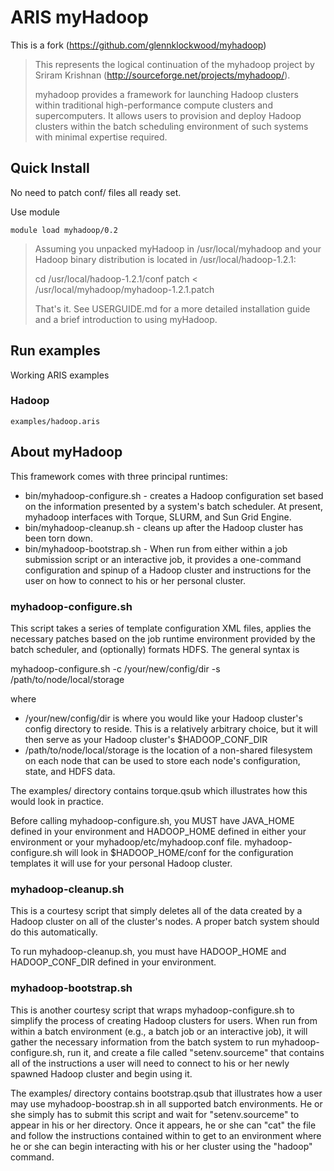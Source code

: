 # ARIS myHadoop
This is a fork (https://github.com/glennklockwood/myhadoop)

>This represents the logical continuation of the myhadoop project by Sriram 
>Krishnan (http://sourceforge.net/projects/myhadoop/).
>
>myhadoop provides a framework for launching Hadoop clusters within traditional 
>high-performance compute clusters and supercomputers.  It allows users to 
>provision and deploy Hadoop clusters within the batch scheduling environment of
>such systems with minimal expertise required.

## Quick Install
No need to patch conf/ files all ready set.

Use module
```
module load myhadoop/0.2
```

>Assuming you unpacked myHadoop in /usr/local/myhadoop and your Hadoop binary
>distribution is located in /usr/local/hadoop-1.2.1:
>
>    cd /usr/local/hadoop-1.2.1/conf
>    patch < /usr/local/myhadoop/myhadoop-1.2.1.patch
>
>That's it.  See USERGUIDE.md for a more detailed installation guide and a brief
>introduction to using myHadoop.

## Run examples

Working ARIS examples
### Hadoop

```
examples/hadoop.aris
```
## About myHadoop
This framework comes with three principal runtimes:

* bin/myhadoop-configure.sh - creates a Hadoop configuration set based on the
  information presented by a system's batch scheduler.  At present, myhadoop
  interfaces with Torque, SLURM, and Sun Grid Engine.
* bin/myhadoop-cleanup.sh - cleans up after the Hadoop cluster has been torn
  down.
* bin/myhadoop-bootstrap.sh - When run from either within a job submission 
  script or an interactive job, it provides a one-command configuration and 
  spinup of a Hadoop cluster and instructions for the user on how to connect 
  to his or her personal cluster.

### myhadoop-configure.sh

This script takes a series of template configuration XML files, applies the 
necessary patches based on the job runtime environment provided by the batch
scheduler, and (optionally) formats HDFS.  The general syntax is

myhadoop-configure.sh -c /your/new/config/dir -s /path/to/node/local/storage

where
  * /your/new/config/dir is where you would like your Hadoop cluster's config
    directory to reside.  This is a relatively arbitrary choice, but it will 
    then serve as your Hadoop cluster's $HADOOP_CONF_DIR
  * /path/to/node/local/storage is the location of a non-shared filesystem on
    each node that can be used to store each node's configuration, state, and
    HDFS data.

The examples/ directory contains torque.qsub which illustrates how this
would look in practice.

Before calling myhadoop-configure.sh, you MUST have JAVA_HOME defined in your 
environment and HADOOP_HOME defined in either your environment or your
myhadoop/etc/myhadoop.conf file.  myhadoop-configure.sh will look in 
$HADOOP_HOME/conf for the configuration templates it will use for your personal
Hadoop cluster.

### myhadoop-cleanup.sh

This is a courtesy script that simply deletes all of the data created by a
Hadoop cluster on all of the cluster's nodes.  A proper batch system should do
this automatically.

To run myhadoop-cleanup.sh, you must have HADOOP_HOME and HADOOP_CONF_DIR
defined in your environment.

### myhadoop-bootstrap.sh

This is another courtesy script that wraps myhadoop-configure.sh to simplify
the process of creating Hadoop clusters for users.  When run from within a
batch environment (e.g., a batch job or an interactive job), it will gather
the necessary information from the batch system to run myhadoop-configure.sh,
run it, and create a file called "setenv.sourceme" that contains all of the
instructions a user will need to connect to his or her newly spawned Hadoop
cluster and begin using it.

The examples/ directory contains bootstrap.qsub that illustrates how a user may 
use myhadoop-boostrap.sh in all supported batch environments.  He or she simply
has to submit this script and wait for "setenv.sourceme" to appear in his or 
her directory.  Once it appears, he or she can "cat" the file and follow the 
instructions contained within to get to an environment where he or she can 
begin interacting with his or her cluster using the "hadoop" command.
